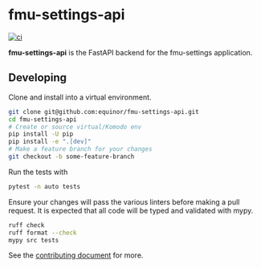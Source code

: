 # fmu-settings-api

[![ci](https://github.com/equinor/fmu-settings-api/actions/workflows/ci.yml/badge.svg)](https://github.com/equinor/fmu-settings-api/actions/workflows/ci.yml)

**fmu-settings-api** is the FastAPI backend for the fmu-settings application.

## Developing

Clone and install into a virtual environment.

```sh
git clone git@github.com:equinor/fmu-settings-api.git
cd fmu-settings-api
# Create or source virtual/Komodo env
pip install -U pip
pip install -e ".[dev]"
# Make a feature branch for your changes
git checkout -b some-feature-branch
```

Run the tests with

```sh
pytest -n auto tests
```

Ensure your changes will pass the various linters before making a pull
request. It is expected that all code will be typed and validated with
mypy.

```sh
ruff check
ruff format --check
mypy src tests
```

See the [contributing document](CONTRIBUTING.md) for more.

